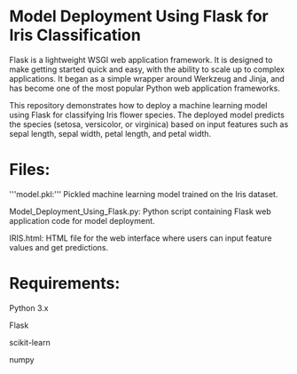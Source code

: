 # Model Deployment Using Flask for Iris Classification
Flask is a lightweight WSGI web application framework. It is designed to make getting started quick and easy, with the ability to scale up to complex applications. It began as a simple wrapper around Werkzeug and Jinja, and has become one of the most popular Python web application frameworks.

This repository demonstrates how to deploy a machine learning model using Flask for classifying Iris flower species. The deployed model predicts the species (setosa, versicolor, or virginica) based on input features such as sepal length, sepal width, petal length, and petal width.

# Files:
'''model.pkl:''' Pickled machine learning model trained on the Iris dataset.

Model_Deployment_Using_Flask.py: Python script containing Flask web application code for model deployment.

IRIS.html: HTML file for the web interface where users can input feature values and get predictions.
# Requirements:
Python 3.x

Flask

scikit-learn

numpy

